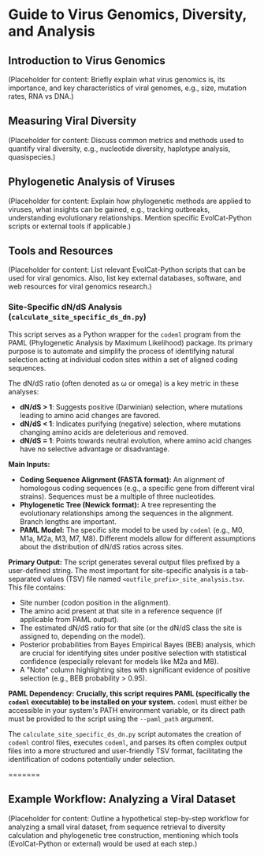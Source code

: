 # Guide to Virus Genomics, Diversity, and Analysis

## Introduction to Virus Genomics
(Placeholder for content: Briefly explain what virus genomics is, its importance, and key characteristics of viral genomes, e.g., size, mutation rates, RNA vs DNA.)

## Measuring Viral Diversity
(Placeholder for content: Discuss common metrics and methods used to quantify viral diversity, e.g., nucleotide diversity, haplotype analysis, quasispecies.)

## Phylogenetic Analysis of Viruses
(Placeholder for content: Explain how phylogenetic methods are applied to viruses, what insights can be gained, e.g., tracking outbreaks, understanding evolutionary relationships. Mention specific EvolCat-Python scripts or external tools if applicable.)

## Tools and Resources
(Placeholder for content: List relevant EvolCat-Python scripts that can be used for viral genomics. Also, list key external databases, software, and web resources for viral genomics research.)


### Site-Specific dN/dS Analysis (`calculate_site_specific_ds_dn.py`)

This script serves as a Python wrapper for the `codeml` program from the PAML (Phylogenetic Analysis by Maximum Likelihood) package. Its primary purpose is to automate and simplify the process of identifying natural selection acting at individual codon sites within a set of aligned coding sequences.

The dN/dS ratio (often denoted as ω or omega) is a key metric in these analyses:
*   **dN/dS > 1**: Suggests positive (Darwinian) selection, where mutations leading to amino acid changes are favored.
*   **dN/dS < 1**: Indicates purifying (negative) selection, where mutations changing amino acids are deleterious and removed.
*   **dN/dS = 1**: Points towards neutral evolution, where amino acid changes have no selective advantage or disadvantage.

**Main Inputs:**
*   **Coding Sequence Alignment (FASTA format):** An alignment of homologous coding sequences (e.g., a specific gene from different viral strains). Sequences must be a multiple of three nucleotides.
*   **Phylogenetic Tree (Newick format):** A tree representing the evolutionary relationships among the sequences in the alignment. Branch lengths are important.
*   **PAML Model:** The specific site model to be used by `codeml` (e.g., M0, M1a, M2a, M3, M7, M8). Different models allow for different assumptions about the distribution of dN/dS ratios across sites.

**Primary Output:**
The script generates several output files prefixed by a user-defined string. The most important for site-specific analysis is a tab-separated values (TSV) file named `<outfile_prefix>_site_analysis.tsv`. This file contains:
*   Site number (codon position in the alignment).
*   The amino acid present at that site in a reference sequence (if applicable from PAML output).
*   The estimated dN/dS ratio for that site (or the dN/dS class the site is assigned to, depending on the model).
*   Posterior probabilities from Bayes Empirical Bayes (BEB) analysis, which are crucial for identifying sites under positive selection with statistical confidence (especially relevant for models like M2a and M8).
*   A "Note" column highlighting sites with significant evidence of positive selection (e.g., BEB probability > 0.95).

**PAML Dependency:**
**Crucially, this script requires PAML (specifically the `codeml` executable) to be installed on your system.** `codeml` must either be accessible in your system's PATH environment variable, or its direct path must be provided to the script using the `--paml_path` argument.

The `calculate_site_specific_ds_dn.py` script automates the creation of `codeml` control files, executes `codeml`, and parses its often complex output files into a more structured and user-friendly TSV format, facilitating the identification of codons potentially under selection.

=======

## Example Workflow: Analyzing a Viral Dataset
(Placeholder for content: Outline a hypothetical step-by-step workflow for analyzing a small viral dataset, from sequence retrieval to diversity calculation and phylogenetic tree construction, mentioning which tools (EvolCat-Python or external) would be used at each step.)

